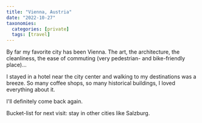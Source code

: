 ```yaml
---
title: "Vienna, Austria"
date: "2022-10-27"
taxonomies:
  categories: [private]
  tags: [travel]
---
```


By far my favorite city has been Vienna. The art, the architecture, the cleanliness, the ease of commuting (very pedestrian- and bike-friendly place)...

I stayed in a hotel near the city center and walking to my destinations was a breeze. So many coffee shops, so many historical buildings, I loved everything about it.

I'll definitely come back again.

Bucket-list for next visit: stay in other cities like Salzburg.
